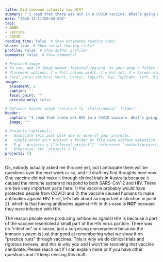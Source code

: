 ```yaml
---
title: Did someone actually say HIV?
summary: "'I read that there was HIV in a COVID vaccine. What’s going on?'"
date: "2020-12-11T00:00:00Z"
tags:
- mRNA
- vaccine
- COVID
reading_time: false  # Show estimated reading time?
share: true  # Show social sharing links?
profile: false  # Show author profile?
comments: false  # Show comments?

# Featured image
# To use, add an image named `featured.jpg/png` to your page's folder.
# Placement options: 1 = Full column width, 2 = Out-set, 3 = Screen-width
# Focal point options: Smart, Center, TopLeft, Top, TopRight, Left, Right, BottomLeft, Bottom, BottomRight
image:
  placement: 2
  caption: ''
  focal_point: ""
  preview_only: false

# Optional header image (relative to `static/media/` folder).
header:
  caption: "I read that there was HIV in a COVID vaccine. What’s going on?"
  image: ""

# Projects (optional).
#   Associate this post with one or more of your projects.
#   Simply enter your project's folder or file name without extension.
#   E.g. `projects = ["internal-project"]` references `content/project/deep-learning/index.md`.
#   Otherwise, set `projects = []`.
projects: []
---
```

Ok, nobody actually asked me this one yet, but I anticipate there will be questions over the next week or so, and I’ll draft my first thoughts here now: One vaccine did not make it through clinical trials in Australia because it caused the immune system to respond to both SARS-CoV-2 and HIV. There are two very important parts here: 1) the vaccine probably would have protected people from COVID! and 2) the vaccine caused humans to make antibodies against HIV. First, let’s talk about an important distinction in point 2), which is that having antibodies against HIV in this case is **NOT** because they were infected with HIV. 

The reason people were producing antibodies against HIV is because a part of the vaccine resembled a small part of the HIV virus particle. There was no “infection” or disease, just a surprising consequence because the immune system is just *that* good at remembering what we show it on "practice runs" through vaccines. This is why we do clinical trials and rigorous reviews, and this is why you and I won’t be receiving that vaccine candidate. Please reach out if I can explain more or if you have other questions and I’ll keep revising this draft.

